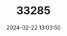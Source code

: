 ---
title: "33285"
category: "Ailanthus integrifolia"
draft: false
date: 2024-02-22 13:03:50
languages:
  English: ["White Siris"]
---